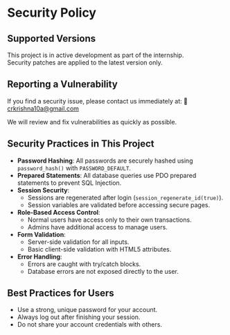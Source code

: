 # Security Policy

## Supported Versions
This project is in active development as part of the internship.  
Security patches are applied to the latest version only.

## Reporting a Vulnerability
If you find a security issue, please contact us immediately at:
📧 crkrishna10a@gmail.com  

We will review and fix vulnerabilities as quickly as possible.

## Security Practices in This Project
- **Password Hashing**: All passwords are securely hashed using `password_hash()` with `PASSWORD_DEFAULT`.
- **Prepared Statements**: All database queries use PDO prepared statements to prevent SQL Injection.
- **Session Security**:
  - Sessions are regenerated after login (`session_regenerate_id(true)`).
  - Session variables are validated before accessing secure pages.
- **Role-Based Access Control**: 
  - Normal users have access only to their own transactions.
  - Admins have additional access to manage users.
- **Form Validation**:
  - Server-side validation for all inputs.
  - Basic client-side validation with HTML5 attributes.
- **Error Handling**:
  - Errors are caught with try/catch blocks.
  - Database errors are not exposed directly to the user.

## Best Practices for Users
- Use a strong, unique password for your account.
- Always log out after finishing your session.
- Do not share your account credentials with others.
